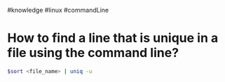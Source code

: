 #knowledge
#linux
#commandLine

# How to find a line that is unique in a file using the command line?

```sh
$sort <file_name> | uniq -u
```
